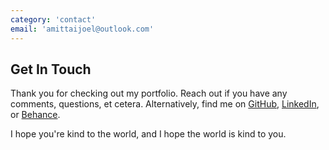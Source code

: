 ```yaml
---
category: 'contact'
email: 'amittaijoel@outlook.com'
---
```


## Get In Touch

Thank you for checking out my portfolio.
Reach out if you have any comments, questions, et cetera.
Alternatively, find me on
[GitHub](https://github.com/siavava),
[LinkedIn](https://www.linkedin.com/in/siavava/),
or [Behance](https://www.behance.net/siavava).

I  hope you're kind to the world,
and I hope the world is kind to you.
